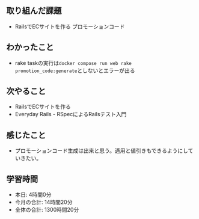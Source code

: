 ## 取り組んだ課題
- RailsでECサイトを作る プロモーションコード
## わかったこと
- rake taskの実行は`docker compose run web rake promotion_code:generate`としないとエラーが出る
## 次やること
- RailsでECサイトを作る
- Everyday Rails - RSpecによるRailsテスト入門
## 感じたこと
- プロモーションコード生成は出来と思う。適用と値引きもできるようにしていきたい。
## 学習時間
- 本日: 4時間0分
- 今月の合計: 14時間20分
- 全体の合計: 1300時間20分
